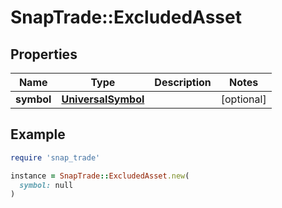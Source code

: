 # SnapTrade::ExcludedAsset

## Properties

| Name | Type | Description | Notes |
| ---- | ---- | ----------- | ----- |
| **symbol** | [**UniversalSymbol**](UniversalSymbol.md) |  | [optional] |

## Example

```ruby
require 'snap_trade'

instance = SnapTrade::ExcludedAsset.new(
  symbol: null
)
```


